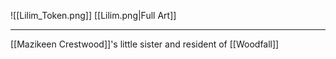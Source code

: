 ![[Lilim_Token.png]]
[[Lilim.png|Full Art]]

---
[[Mazikeen Crestwood]]'s little sister and resident of [[Woodfall]]